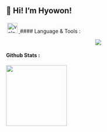 ## 🌱 Hi! I’m Hyowon!

<div align="left">
<a href="https://velog.io/@ehyowon">
<img alt="velog" src="https://velog-readme-stats.vercel.app/api/badge?name=velog" style="height: 28px; padding: 3px; border-radius: 0;" />
</a>
#### Language & Tools :
<p align="center">
  <a href="https://skillicons.dev">
    <img src="https://skillicons.dev/icons?i=py,c,cpp,java,html,css,figma,markdown,js,react,django,spring,arduino" />
  </a>
</p>

#### Github Stats :
<img src="https://github-readme-stats.vercel.app/api?username=ehyowon&show_icons=true&hide_border=true" height="166px"/>


